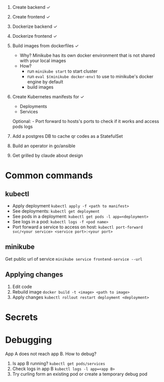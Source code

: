 1. Create backend ✓

2. Create frontend ✓

3. Dockerize backend ✓

4. Dockerize frontend ✓

5. Build images from dockerfiles ✓

   - Why? Minikube has its own docker environment that is not shared with your local images
   - How?
     - run `minikube start` to start cluster
     - run `eval $(minikube docker-env)` to use to minikube's docker engine by default
     - build images

6. Create Kubernetes manifests for ✓

   - Deployments
   - Services

   Optional: - Port forward to hosts's ports to check if it works and access pods logs

7. Add a postgres DB to cache qr codes as a StatefulSet

8. Build an operator in go/ansible

9. Get grilled by claude about design

# Common commands

## kubectl

- Apply deployment `kubectl apply -f <path to manifest>`
- See deployments: `kubectl get deployment`
- See pods in a deployment: `kubectl get pods -l app=<deployment>`
- See logs in a pod: `kubectl logs -f <pod name>`
- Port forward a service to access on host: `kubectl port-forward svc/<your service> <service port>:<your port>`

## minikube

Get public url of service `minikube service frontend-service --url`

## Applying changes

1. Edit code
2. Rebuild image `docker build -t <image> <path to image>`
3. Apply changes `kubectl rollout restart deployment <deployment>`

# Secrets

# Debugging

App A does not reach app B. How to debug?

1. Is app B running? `kubectl get pods/services`
2. Check logs in app B `kubectl logs -l app=<app B>`
3. Try curling form an existing pod or create a temporary debug pod
